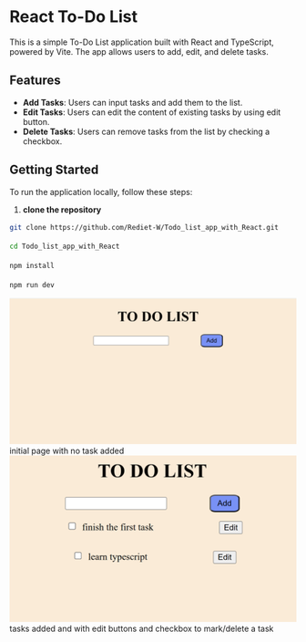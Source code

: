 # React To-Do List

This is a simple To-Do List application built with React and TypeScript, powered by Vite. The app allows users to add, edit, and delete tasks.

## Features

- **Add Tasks**: Users can input tasks and add them to the list.
- **Edit Tasks**: Users can edit the content of existing tasks by using edit button.
- **Delete Tasks**: Users can remove tasks from the list by checking a checkbox.

## Getting Started

To run the application locally, follow these steps:

1. **clone the repository**
```bash 
git clone https://github.com/Rediet-W/Todo_list_app_with_React.git

cd Todo_list_app_with_React

npm install

npm run dev
```


![Screenshot](images/image1.png)
initial page with no task added
![Screenshot](images/image.png)
tasks added and with edit buttons and checkbox to mark/delete a task